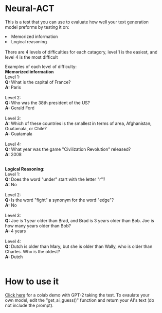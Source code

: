 # Neural-ACT
This is a test that you can use to evaluate how well your text generation model preforms by testing it on:
<li>Memorized information</li>
<li>Logical reasoning</li>
<br>
There are 4 levels of difficulties for each catagory, level 1 is the easiest, and level 4 is the most difficult

Examples of each level of difficulty:
<br>
<b>Memorized information</b>
<br>
Level 1:
<br>
<b>Q:</b> What is the capital of France?
<br>
<b>A:</b> Paris
<br><br>
Level 2:
<br>
<b>Q:</b> Who was the 38th president of the US?
<br>
<b>A:</b> Gerald Ford
<br><br>
Level 3:
<br>
<b>A:</b> Which of these countries is the smallest in terms of area, Afghanistan, Guatamala, or Chile?</b>
<br>
<b>A:</b> Guatamala
<br><br>
Level 4:
<br>
<b>Q:</b> What year was the game "Civilization Revolution" released?
<br>
<b>A:</b> 2008
<br><br>

<b>Logical Reasoning</b>:
<br>
Level 1:
<br>
<b>Q:</b> Does the word "under" start with the letter "r"?
<br>
<b>A:</b> No
<br><br>
Level 2:
<br>
<b>Q:</b> Is the word "fight" a synonym for the word "edge"?
<br>
<b>A:</b> No
<br><br>
Level 3:
<br>
<b>Q:</b> Joe is 1 year older than Brad, and Brad is 3 years older than Bob. Joe is how many years older than Bob?
<br>
<b>A:</b> 4 years
<br><br>
Level 4:
<br>
<b>Q:</b> Dutch is older than Mary, but she is older than Wally, who is older than Charles. Who is the oldest?
<br>
<b>A:</b> Dutch
<br><br>

# How to use it
<a href="https://colab.research.google.com/drive/1ySa5PC0ZnjBFC_TQiXyBf3kJmP-JaziN?usp=sharing">Click here</a> for a colab demo with GPT-2 taking the test. To evaulate your own model, edit the "get_ai_guess()" function and return your AI's text (do not include the prompt).
